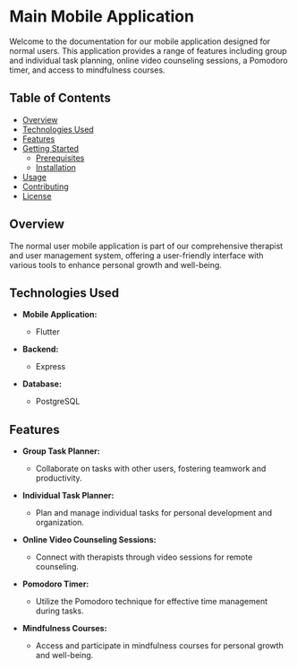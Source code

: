 # Main Mobile Application

Welcome to the documentation for our mobile application designed for normal users. This application provides a range of features including group and individual task planning, online video counseling sessions, a Pomodoro timer, and access to mindfulness courses.

## Table of Contents

- [Overview](#overview)
- [Technologies Used](#technologies-used)
- [Features](#features)
- [Getting Started](#getting-started)
  - [Prerequisites](#prerequisites)
  - [Installation](#installation)
- [Usage](#usage)
- [Contributing](#contributing)
- [License](#license)

## Overview

The normal user mobile application is part of our comprehensive therapist and user management system, offering a user-friendly interface with various tools to enhance personal growth and well-being.

## Technologies Used

- **Mobile Application:**
  - Flutter

- **Backend:**
  - Express

- **Database:**
  - PostgreSQL

## Features

- **Group Task Planner:**
  - Collaborate on tasks with other users, fostering teamwork and productivity.

- **Individual Task Planner:**
  - Plan and manage individual tasks for personal development and organization.

- **Online Video Counseling Sessions:**
  - Connect with therapists through video sessions for remote counseling.

- **Pomodoro Timer:**
  - Utilize the Pomodoro technique for effective time management during tasks.

- **Mindfulness Courses:**
  - Access and participate in mindfulness courses for personal growth and well-being.
